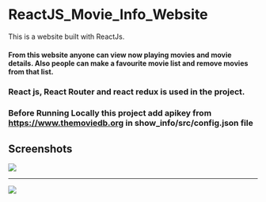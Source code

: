 # ReactJS_Movie_Info_Website
This is a website built with ReactJs.
#### From this website anyone can  view now playing movies and movie details. Also people can  make a favourite movie list and remove movies from that list. 
###  React js, React Router and react redux is used in the project. 

### Before Running Locally this project add apikey from https://www.themoviedb.org in show_info/src/config.json file

## Screenshots

![](demo_screenshotshome_page.png)

---

![](demo_screenshotsdetail_page.png)

